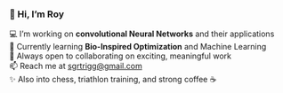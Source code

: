 ### 👋 Hi, I’m Roy  
💻 I’m working on **convolutional Neural Networks** and their applications<br>
🚀 Currently learning **Bio-Inspired Optimization** and Machine Learning<br>
🤝 Always open to collaborating on exciting, meaningful work<br>
📫 Reach me at sgrtrigg@gmail.com<br>
✨ Also into chess, triathlon training, and strong coffee ☕<br>
